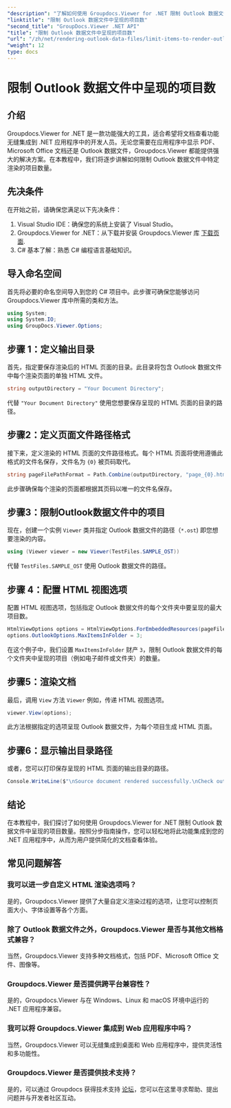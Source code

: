 ```yaml
---
"description": "了解如何使用 Groupdocs.Viewer for .NET 限制 Outlook 数据文件中呈现的项目数量。按照我们的分步指南，实现无缝集成。"
"linktitle": "限制 Outlook 数据文件中呈现的项目数"
"second_title": "GroupDocs.Viewer .NET API"
"title": "限制 Outlook 数据文件中呈现的项目数"
"url": "/zh/net/rendering-outlook-data-files/limit-items-to-render-outlook-data-files/"
"weight": 12
type: docs
---
```

# 限制 Outlook 数据文件中呈现的项目数

## 介绍
Groupdocs.Viewer for .NET 是一款功能强大的工具，适合希望将文档查看功能无缝集成到 .NET 应用程序中的开发人员。无论您需要在应用程序中显示 PDF、Microsoft Office 文档还是 Outlook 数据文件，Groupdocs.Viewer 都能提供强大的解决方案。在本教程中，我们将逐步讲解如何限制 Outlook 数据文件中特定渲染的项目数量。
## 先决条件
在开始之前，请确保您满足以下先决条件：
1. Visual Studio IDE：确保您的系统上安装了 Visual Studio。
2. Groupdocs.Viewer for .NET：从下载并安装 Groupdocs.Viewer 库 [下载页面](https://releases。groupdocs.com/viewer/net/).
3. C# 基本了解：熟悉 C# 编程语言基础知识。

## 导入命名空间
首先将必要的命名空间导入到您的 C# 项目中。此步骤可确保您能够访问 Groupdocs.Viewer 库中所需的类和方法。
```csharp
using System;
using System.IO;
using GroupDocs.Viewer.Options;
```
## 步骤 1：定义输出目录
首先，指定要保存渲染后的 HTML 页面的目录。此目录将包含 Outlook 数据文件中每个渲染页面的单独 HTML 文件。
```csharp
string outputDirectory = "Your Document Directory";
```
代替 `"Your Document Directory"` 使用您想要保存呈现的 HTML 页面的目录的路径。
## 步骤2：定义页面文件路径格式
接下来，定义渲染的 HTML 页面的文件路径格式。每个 HTML 页面将使用遵循此格式的文件名保存，文件名为 `{0}` 被页码取代。
```csharp
string pageFilePathFormat = Path.Combine(outputDirectory, "page_{0}.html");
```
此步骤确保每个渲染的页面都根据其页码以唯一的文件名保存。
## 步骤3：限制Outlook数据文件中的项目
现在，创建一个实例 `Viewer` 类并指定 Outlook 数据文件的路径（`*.ost`) 即您想要渲染的内容。
```csharp
using (Viewer viewer = new Viewer(TestFiles.SAMPLE_OST))
```
代替 `TestFiles.SAMPLE_OST` 使用 Outlook 数据文件的路径。
## 步骤 4：配置 HTML 视图选项
配置 HTML 视图选项，包括指定 Outlook 数据文件的每个文件夹中要呈现的最大项目数。
```csharp
HtmlViewOptions options = HtmlViewOptions.ForEmbeddedResources(pageFilePathFormat);
options.OutlookOptions.MaxItemsInFolder = 3;
```
在这个例子中，我们设置 `MaxItemsInFolder` 财产 `3`，限制 Outlook 数据文件的每个文件夹中呈现的项目（例如电子邮件或文件夹）的数量。
## 步骤5：渲染文档
最后，调用 `View` 方法 `Viewer` 例如，传递 HTML 视图选项。
```csharp
viewer.View(options);
```
此方法根据指定的选项呈现 Outlook 数据文件，为每个项目生成 HTML 页面。
## 步骤6：显示输出目录路径
或者，您可以打印保存呈现的 HTML 页面的输出目录的路径。
```csharp
Console.WriteLine($"\nSource document rendered successfully.\nCheck output in {outputDirectory}.");
```

## 结论
在本教程中，我们探讨了如何使用 Groupdocs.Viewer for .NET 限制 Outlook 数据文件中呈现的项目数量。按照分步指南操作，您可以轻松地将此功能集成到您的 .NET 应用程序中，从而为用户提供简化的文档查看体验。
## 常见问题解答
### 我可以进一步自定义 HTML 渲染选项吗？
是的，Groupdocs.Viewer 提供了大量自定义渲染过程的选项，让您可以控制页面大小、字体设置等各个方面。
### 除了 Outlook 数据文件之外，Groupdocs.Viewer 是否与其他文档格式兼容？
当然，Groupdocs.Viewer 支持多种文档格式，包括 PDF、Microsoft Office 文件、图像等。
### Groupdocs.Viewer 是否提供跨平台兼容性？
是的，Groupdocs.Viewer 与在 Windows、Linux 和 macOS 环境中运行的 .NET 应用程序兼容。
### 我可以将 Groupdocs.Viewer 集成到 Web 应用程序中吗？
当然，Groupdocs.Viewer 可以无缝集成到桌面和 Web 应用程序中，提供灵活性和多功能性。
### Groupdocs.Viewer 是否提供技术支持？
是的，可以通过 Groupdocs 获得技术支持 [论坛](https://forum.groupdocs.com/c/viewer/9)，您可以在这里寻求帮助、提出问题并与开发者社区互动。